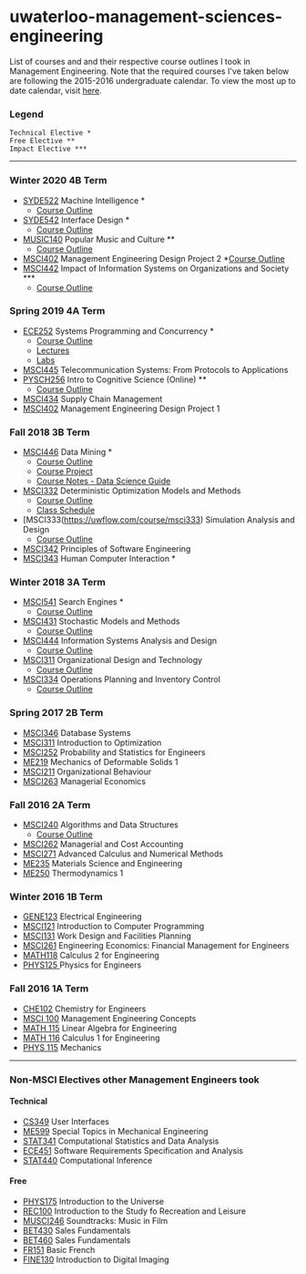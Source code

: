 # uwaterloo-management-sciences-engineering

List of courses and and their respective course outlines I took in Management Engineering. Note that the required courses I've taken below are following the 2015-2016 undergraduate calendar. To view the most up to date calendar, visit [here](http://ugradcalendar.uwaterloo.ca/group/uWaterloo-List-of-Undergraduate-Calendars).

### Legend
```
Technical Elective *	
Free Elective ** 
Impact Elective *** 
```

---

### Winter 2020 4B Term

* [SYDE522](https://uwflow.com/course/syde522) Machine Intelligence *
  * [Course Outline](4B/SYDE522-Course-Outline.pdf)  
* [SYDE542](https://uwflow.com/course/syde542) Interface Design *
  * [Course Outline](4B/SYDE542-Course-Outline.pdf)  
* [MUSIC140](https://uwflow.com/course/music140) Popular Music and Culture **
  * [Course Outline](4B/MUSIC140-Course-Outline.pdf)  
* [MSCI402](https://uwflow.com/course/msci402) Management Engineering Design Project 2
  *[Course Outline](4B/MSCI402-Course-Outline.pdf)
* [MSCI442](https://uwflow.com/course/msci442) Impact of Information Systems on Organizations and Society ***
  * [Course Outline](4B/MSCI442-Course-Outline.txt)

### Spring 2019 4A Term

* [ECE252](https://uwflow.com/course/ece252) Systems Programming and Concurrency *
  * [Course Outline](4A/ece252-s19-syllabus.pdf)  
  * [Lectures](https://github.com/jzarnett/ece252)  
  * [Labs](https://github.com/yqh/ece252)  
* [MSCI445](https://uwflow.com/course/msci445) Telecommunication Systems: From Protocols to Applications
* [PYSCH256](https://uwflow.com/course/pysch256) Intro to Cognitive Science (Online) **
  * [Course Outline](4A/PSYCH256-Course-Outline.pdf)
* [MSCI434](https://uwflow.com/course/msci434) Supply Chain Management
* [MSCI402](https://uwflow.com/course/msci402) Management Engineering Design Project 1

### Fall 2018 3B Term

* [MSCI446](https://uwflow.com/course/msci446) Data Mining *
  * [Course Outline](3B/MSCI446-Course-Outline.pdf) 
  * [Course Project](3B/MSCI446-Project.pdf) 
  * [Course Notes - Data Science Guide](http://datascienceguide.github.io/)  
* [MSCI332](https://uwflow.com/course/msci332) Deterministic Optimization Models and Methods
	* [Course Outline](3B/MSCI332-Course-Outline.pdf)  
	* [Class Schedule](3B/MSCI332-Class-Schedule.pdf)  
* [MSCI333(https://uwflow.com/course/msci333) Simulation Analysis and Design
	* [Course Outline](3B/MSCI333-Course-Outline.pdf)  
* [MSCI342](https://uwflow.com/course/msci342) Principles of Software Engineering
* [MSCI343](https://uwflow.com/course/msci343) Human Computer Interaction *

### Winter 2018 3A Term

* [MSCI541](https://uwflow.com/course/msci) Search Engines *
  * [Course Outline](3A/MSCI541-Course-Outline.pdf)  
* [MSCI431](https://uwflow.com/course/msci431) Stochastic Models and Methods
  * [Course Outline](3A/MSCI431-Course-Outline.pdf)  
* [MSCI444](https://uwflow.com/course/msci444) Information Systems Analysis and Design
  * [Course Outline](3A/MSCI444-Course-Outline.pdf)  
* [MSCI311](https://uwflow.com/course/msci311) Organizational Design and Technology
  * [Course Outline](3A/MSCI311-Course-Outline.pdf)  
* [MSCI334](https://uwflow.com/course/msci334) Operations Planning and Inventory Control
  * [Course Outline](3A/MSCI334-Course-Outline.pdf)  

### Spring 2017 2B Term
* [MSCI346](https://uwflow.com/course/msci346) Database Systems
* [MSCI311](https://uwflow.com/course/msci311) Introduction to Optimization
* [MSCI252](https://uwflow.com/course/msci252) Probability and Statistics for Engineers
* [ME219](htttsp://uwflow.com/course/me219) Mechanics of Deformable Solids 1
* [MSCI211](https://uwflow.com/course/msci211) Organizational Behaviour
* [MSCI263](https://uwflow.com/course/msci263) Managerial Economics

### Fall 2016 2A Term

* [MSCI240](https://uwflow.com/course/msci240) Algorithms and Data Structures
  * [Course Outline](2A/MSCI240-Course-Outline.pdf)  
* [MSCI262](https://uwflow.com/course/msci262) Managerial and Cost Accounting
* [MSCI271](https://uwflow.com/course/msci271) Advanced Calculus and Numerical Methods
* [ME235](https://uwflow.com/course/me235) Materials Science and Engineering
* [ME250](https://uwflow.com/course/me250) Thermodynamics 1

### Winter 2016 1B Term

* [GENE123](https://uwflow.com/course/gene123) Electrical Engineering
* [MSCI121](https://uwflow.com/course/msci121) Introduction to Computer Programming
* [MSCI131](https://uwflow.com/course/msci131) Work Design and Facilities Planning
* [MSCI261](https://uwflow.com/course/msci261) Engineering Economics: Financial Management for Engineers
* [MATH118](https://uwflow.com/course/math118) Calculus 2 for Engineering
* [PHYS125 ](https://uwflow.com/course/phys125) Physics for Engineers

### Fall 2016 1A Term

* [CHE102](https://uwflow.com/course/che102) Chemistry for Engineers
* [MSCI 100](https://uwflow.com/course/msci100) Management Engineering Concepts
* [MATH 115](https://uwflow.com/course/math115) Linear Algebra for Engineering
* [MATH 116](https://uwflow.com/course/math116) Calculus 1 for Engineering
* [PHYS 115](https://uwflow.com/course/phys115) Mechanics

--- 
### Non-MSCI Electives other Management Engineers took

#### Technical

* [CS349](https://uwflow.com/course/cs349) User Interfaces
* [ME599](https://uwflow.com/course/me599) Special Topics in Mechanical Engineering
* [STAT341](https://uwflow.com/course/stat341) Computational Statistics and Data Analysis
* [ECE451](https://uwflow.com/course/ece451) Software Requirements Specification and Analysis
* [STAT440](https://uwflow.com/course/stat440) Computational Inference

#### Free

* [PHYS175](https://uwflow.com/course/phys175) Introduction to the Universe
* [REC100](https://uwflow.com/course/rec100) Introduction to the Study fo Recreation and Leisure
* [MUSCI246](https://uwflow.com/course/music246) Soundtracks: Music in Film
* [BET430](https://uwflow.com/course/bet430) Sales Fundamentals
* [BET460](https://uwflow.com/course/bet430) Sales Fundamentals
* [FR151](https://uwflow.com/course/fr151) Basic French
* [FINE130](https://uwflow.com/course/fine130) Introduction to Digital Imaging
